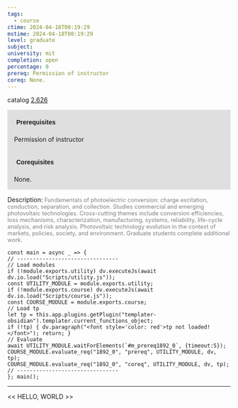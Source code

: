 ```yaml
---
tags:
  - course
ctime: 2024-04-18T00:19:29
mstime: 2024-04-18T00:19:29
level: graduate
subject: 
university: mit
completion: open
percentage: 0
prereq: Permission of instructor
coreq: None.
---
```


catalog [2.626](http://student.mit.edu/catalog/m2b.html#2.626)

<span style="display: block; padding: 15px; background-color: rgb(100, 100, 100, 0.2);"><font id="m_prereq1892_0" style="display: block; font-family: Arial, sans-serif; font-weight: bold; padding: 5px">Prerequisites</font><br><span id="prereq1892_0">Permission of instructor</span></span>
<span style="display: block; padding: 15px; background-color: rgb(100, 100, 100, 0.2);"><font id="m_coreq1892_0" style="display: block; font-family: Arial, sans-serif; font-weight: bold; padding: 5px">Corequisites</font><br><span id="coreq1892_0">None.</span></span>

<font style="">Description:</font>
<font style="color: grey; font-size: 0.8rem;">Fundamentals of photoelectric conversion: charge excitation, conduction, separation, and collection. Studies commercial and emerging photovoltaic technologies. Cross-cutting themes include conversion efficiencies, loss mechanisms, characterization, manufacturing, systems, reliability, life-cycle analysis, and risk analysis. Photovoltaic technology evolution in the context of markets, policies, society, and environment. Graduate students complete additional work.</font>

```dataviewjs
const main = async _ => {
// --------------------------------
// Load modules
if (!module.exports.utility) dv.executeJs(await dv.io.load("Scripts/utility.js"));
const UTILITY_MODULE = module.exports.utility;
if (!module.exports.course) dv.executeJs(await dv.io.load("Scripts/course.js"));
const COURSE_MODULE = module.exports.course;
// Load tp
let tp = this.app.plugins.getPlugin("templater-obsidian").templater.current_functions_object;
if (!tp) { dv.paragraph("<font style='color: red'>tp not loaded!</font>"); return; }
// Evaluate
await UTILITY_MODULE.waitForElements(`#m_prereq1892_0`, {timeout:5});
COURSE_MODULE.evaluate_req("1892_0", "prereq", UTILITY_MODULE, dv, tp);
COURSE_MODULE.evaluate_req("1892_0", "coreq", UTILITY_MODULE, dv, tp);
// --------------------------------
}; main();
```

---

<< HELLO, WORLD >>
